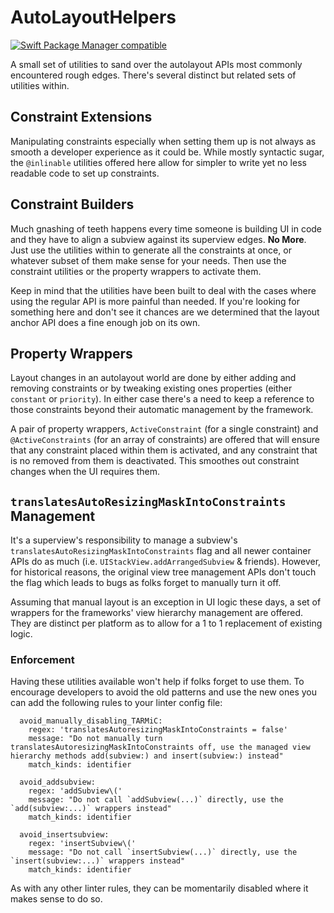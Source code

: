 # AutoLayoutHelpers
[![Swift Package Manager compatible](https://img.shields.io/badge/SPM-compatible-4BC51D.svg?style=flat)](https://github.com/apple/swift-package-manager)

A small set of utilities to sand over the autolayout APIs most commonly encountered rough edges. There's several
distinct but related sets of utilities within.

## Constraint Extensions

Manipulating constraints especially when setting them up is not always as smooth a developer experience as it could be.
While mostly syntactic sugar, the `@inlinable` utilities offered here allow for simpler to write yet no less readable
code to set up constraints.

## Constraint Builders

Much gnashing of teeth happens every time someone is building UI in code and they have to align a subview against its
superview edges. **No More**. Just use the utilities within to generate all the constraints at once, or whatever subset
of them make sense for your needs. Then use the constraint utilities or the property wrappers to activate them.

Keep in mind that the utilities have been built to deal with the cases where using the regular API is more painful than
needed. If you're looking for something here and don't see it chances are we determined that the layout anchor API does
a fine enough job on its own.  

## Property Wrappers

Layout changes in an autolayout world are done by either adding and removing constraints or by tweaking existing ones
properties (either `constant` or `priority`). In either case there's a need to keep a reference to those constraints
beyond their automatic management by the framework.

A pair of property wrappers, `ActiveConstraint` (for a single constraint) and `@ActiveConstraints` (for an array of
constraints) are offered that will ensure that any constraint placed within them is activated, and any constraint that
 is no removed from them is deactivated. This smoothes out constraint changes when the UI requires them.

## `translatesAutoResizingMaskIntoConstraints` Management

It's a superview's responsibility to manage a subview's `translatesAutoResizingMaskIntoConstraints` flag and all newer
container APIs do as much (i.e. `UIStackView.addArrangedSubview` & friends). However, for historical reasons, the
original view tree management APIs don't touch the flag which leads to bugs as folks forget to manually turn it off.

Assuming that manual layout is an exception in UI logic these days, a set of wrappers for the frameworks' view hierarchy
management are offered. They are distinct per platform as to allow for a 1 to 1 replacement of existing logic.

### Enforcement

Having these utilities available won't help if folks forget to use them. To encourage developers to avoid the old
patterns and use the new ones you can add the following rules to your linter config file:

```
  avoid_manually_disabling_TARMiC:
    regex: 'translatesAutoresizingMaskIntoConstraints = false'
    message: "Do not manually turn translatesAutoresizingMaskIntoConstraints off, use the managed view hierarchy methods add(subview:) and insert(subview:) instead"
    match_kinds: identifier
    
  avoid_addsubview:
    regex: 'addSubview\('
    message: "Do not call `addSubview(...)` directly, use the `add(subview:...)` wrappers instead"
    match_kinds: identifier

  avoid_insertsubview:
    regex: 'insertSubview\('
    message: "Do not call `insertSubview(...)` directly, use the `insert(subview:...)` wrappers instead"
    match_kinds: identifier

```

As with any other linter rules, they can be momentarily disabled where it makes sense to do so.
